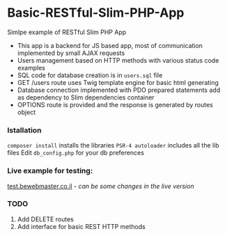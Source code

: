 # Basic-RESTful-Slim-PHP-App

Simlpe example of RESTful Slim PHP App
* This app is a backend for JS based app, most of communication implemented by small AJAX requests
* Users management based on HTTP methods with various status code examples
* SQL code for database creation is in `users.sql` file
* GET /users route uses Twig template engine for basic html generating
* Database connection implemented with PDO prepared statements add as dependency to Slim dependencies container
* OPTIONS route is provided and the response is generated by routes object

### Istallation
`composer install` installs the libraries
`PSR-4 autoloader` includes all the lib files
Edit `db_config.php` for your db preferences

### Live example for testing:
[test.bewebmaster.co.il](http://test.bewebmaster.co.il) - _can be some changes in the live version_

### TODO
1. Add DELETE routes
2. Add interface for basic REST HTTP methods
